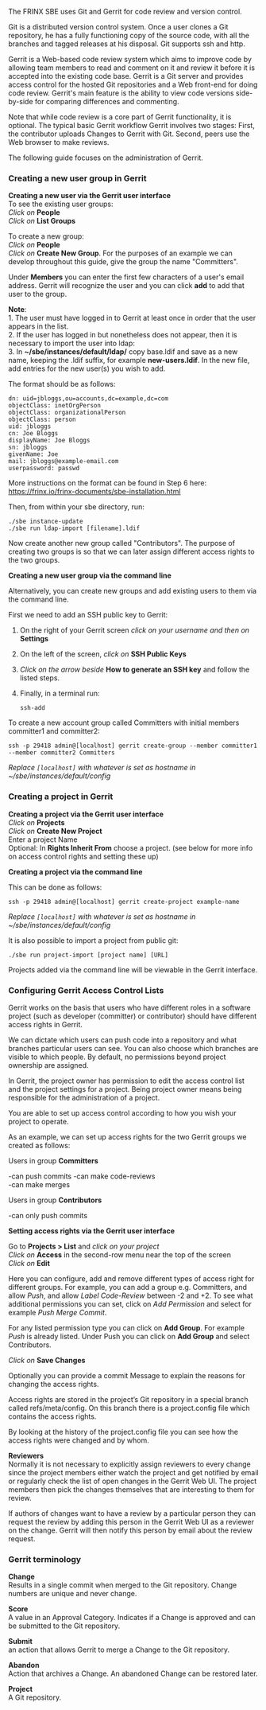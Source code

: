 The FRINX SBE uses Git and Gerrit for code review and version control.

Git is a distributed version control system. Once a user clones a Git repository, he has a fully functioning copy of the source code, with all the branches and tagged releases at his disposal. Git supports ssh and http.

Gerrit is a Web-based code review system which aims to improve code by allowing team members to read and comment on it and review it before it is accepted into the existing code base. Gerrit is a Git server and provides access control for the hosted Git repositories and a Web front-end for doing code review. Gerrit's main feature is the ability to view code versions side-by-side for comparing differences and commenting.

Note that while code review is a core part of Gerrit functionality, it is optional. The typical basic Gerrit workflow Gerrit involves two stages: First, the contributor uploads Changes to Gerrit with Git. Second, peers use the Web browser to make reviews.

The following guide focuses on the administration of Gerrit.

### Creating a new user group in Gerrit

**Creating a new user via the Gerrit user interface**  
To see the existing user groups:  
*Click on* **People**  
*Click on* **List Groups**

To create a new group:  
*Click on* **People**  
*Click on* **Create New Group**. For the purposes of an example we can develop throughout this guide, give the group the name "Committers".

Under **Members** you can enter the first few characters of a user's email address. Gerrit will recognize the user and you can click **add** to add that user to the group.

**Note**:  
1\. The user must have logged in to Gerrit at least once in order that the user appears in the list.  
2\. If the user has logged in but nonetheless does not appear, then it is necessary to import the user into ldap:  
3\. In **~/sbe/instances/default/ldap/** copy base.ldif and save as a new name, keeping the .ldif suffix, for example **new-users.ldif**. In the new file, add entries for the new user(s) you wish to add.

The format should be as follows:

    dn: uid=jbloggs,ou=accounts,dc=example,dc=com  
    objectClass: inetOrgPerson  
    objectClass: organizationalPerson  
    objectClass: person  
    uid: jbloggs  
    cn: Joe Bloggs  
    displayName: Joe Bloggs  
    sn: jbloggs  
    givenName: Joe  
    mail: jbloggs@example-email.com  
    userpassword: passwd
    

More instructions on the format can be found in Step 6 here: <https://frinx.io/frinx-documents/sbe-installation.html>

Then, from within your sbe directory, run:

    ./sbe instance-update 
    ./sbe run ldap-import [filename].ldif  
    

Now create another new group called "Contributors". The purpose of creating two groups is so that we can later assign different access rights to the two groups.

**Creating a new user group via the command line**

Alternatively, you can create new groups and add existing users to them via the command line.

First we need to add an SSH public key to Gerrit:

1.  On the right of your Gerrit screen *click on your username and then on* **Settings** 
2.  On the left of the screen, *click on* **SSH Public Keys** 
3.  *Click on the arrow beside* **How to generate an SSH key** and follow the listed steps.
4.  Finally, in a terminal run:
    
    `ssh-add`

To create a new account group called Committers with initial members committer1 and committer2:

    ssh -p 29418 admin@[localhost] gerrit create-group --member committer1 --member committer2 Committers
    

*Replace `[localhost]` with whatever is set as hostname in ~/sbe/instances/default/config*

### Creating a project in Gerrit

**Creating a project via the Gerrit user interface**  
*Click on* **Projects**  
*Click on* **Create New Project**  
Enter a project Name  
Optional: In **Rights Inherit From** choose a project. (see below for more info on access control rights and setting these up)

**Creating a project via the command line**

This can be done as follows:

    ssh -p 29418 admin@[localhost] gerrit create-project example-name
    

*Replace `[localhost]` with whatever is set as hostname in ~/sbe/instances/default/config*

It is also possible to import a project from public git:

    ./sbe run project-import [project name] [URL]
    

Projects added via the command line will be viewable in the Gerrit interface.

### Configuring Gerrit Access Control Lists

Gerrit works on the basis that users who have different roles in a software project (such as developer (committer) or contributor) should have different access rights in Gerrit.

We can dictate which users can push code into a repository and what branches particular users can see. You can also choose which branches are visible to which people. By default, no permissions beyond project ownership are assigned.

In Gerrit, the project owner has permission to edit the access control list and the project settings for a project. Being project owner means being responsible for the administration of a project.

You are able to set up access control according to how you wish your project to operate.

As an example, we can set up access rights for the two Gerrit groups we created as follows:

Users in group **Committers**

-can push commits -can make code-reviews  
-can make merges

Users in group **Contributors**

-can only push commits

**Setting access rights via the Gerrit user interface**

Go to **Projects > List** and *click on your project*  
*Click on* **Access** in the second-row menu near the top of the screen  
*Click on* **Edit**

Here you can configure, add and remove different types of access right for different groups. For example, you can add a group e.g. Committers, and allow *Push*, and allow *Label Code-Review* between -2 and +2. To see what additional permissions you can set, click on *Add Permission* and select for example *Push Merge Commit*.

For any listed permission type you can click on **Add Group**. For example *Push* is already listed. Under Push you can click on **Add Group** and select Contributors.

*Click on* **Save Changes**

Optionally you can provide a commit Message to explain the reasons for changing the access rights.

Access rights are stored in the project’s Git repository in a special branch called refs/meta/config. On this branch there is a project.config file which contains the access rights.

By looking at the history of the project.config file you can see how the access rights were changed and by whom.

**Reviewers**  
Normally it is not necessary to explicitly assign reviewers to every change since the project members either watch the project and get notified by email or regularly check the list of open changes in the Gerrit Web UI. The project members then pick the changes themselves that are interesting to them for review.

If authors of changes want to have a review by a particular person they can request the review by adding this person in the Gerrit Web UI as a reviewer on the change. Gerrit will then notify this person by email about the review request.

### Gerrit terminology

**Change**  
Results in a single commit when merged to the Git repository. Change numbers are unique and never change.

**Score**  
A value in an Approval Category. Indicates if a Change is approved and can be submitted to the Git repository.

**Submit**  
an action that allows Gerrit to merge a Change to the Git repository.

**Abandon**  
Action that archives a Change. An abandoned Change can be restored later.

**Project**  
A Git repository.
